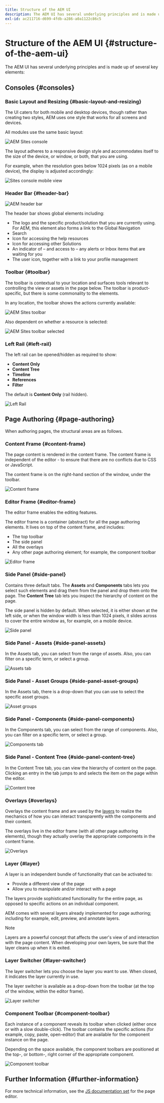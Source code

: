 ```yaml
---
title: Structure of the AEM UI
description: The AEM UI has several underlying principles and is made up of several key elements
exl-id: ac211716-d699-4fdb-a286-a0a1122c86c5
---
```

# Structure of the AEM UI {#structure-of-the-aem-ui}

The AEM UI has several underlying principles and is made up of several key elements:

## Consoles {#consoles}

### Basic Layout and Resizing {#basic-layout-and-resizing}

The UI caters for both mobile and desktop devices, though rather than creating two styles, AEM uses one style that works for all screens and devices.

All modules use the same basic layout:

![AEM Sites console](assets/ui-sites-console.png)

The layout adheres to a responsive design style and accommodates itself to the size of the device, or window, or both, that you are using.

For example, when the resolution goes below 1024 pixels (as on a mobile device), the display is adjusted accordingly:

![Sites console mobile view](assets/ui-sites-mobile.png)

### Header Bar {#header-bar}

![AEM header bar](assets/ui-header-bar.png)

The header bar shows global elements including:

* The logo and the specific product/solution that you are currently using. For AEM, this element also forms a link to the Global Navigation
* Search
* Icon for accessing the help resources
* Icon for accessing other Solutions
* An indicator of &ndash; and access to &ndash; any alerts or Inbox items that are waiting for you
* The user icon, together with a link to your profile management

### Toolbar {#toolbar}

The toolbar is contextual to your location and surfaces tools relevant to controlling the view or assets in the page below. The toolbar is product-specific, but there is some commonality to the elements.

In any location, the toolbar shows the actions currently available:

![AEM Sites toolbar](assets/ui-sites-toolbar.png)

Also dependent on whether a resource is selected:

![AEM Sites toolbar selected](assets/ui-sites-toolbar-selected.png)

### Left Rail {#left-rail}

The left rail can be opened/hidden as required to show:

* **Content Only**
* **Content Tree**
* **Timeline**
* **References**
* **Filter**

The default is **Content Only** (rail hidden).

![Left Rail](assets/ui-left-rail.png)

## Page Authoring {#page-authoring}

When authoring pages, the structural areas are as follows.

### Content Frame {#content-frame}

The page content is rendered in the content frame. The content frame is independent of the editor - to ensure that there are no conflicts due to CSS or JavaScript.

The content frame is on the right-hand section of the window, under the toolbar.

![Content frame](assets/ui-content-frame.png)

### Editor Frame {#editor-frame}

The editor frame enables the editing features.

The editor frame is a container (abstract) for all the page authoring elements. It lives on top of the content frame, and includes:

* The top toolbar
* The side panel
* All the overlays
* Any other page authoring element; for example, the component toolbar

![Editor frame](assets/ui-editor-frame.png)

### Side Panel {#side-panel}

Contains three default tabs. The **Assets** and **Components** tabs lets you select such elements and drag them from the panel and drop them onto the page. The **Content Tree** tab lets you inspect the hierarchy of content on the page.

The side panel is hidden by default. When selected, it is either shown at the left side, or when the window width is less than 1024 pixels, it slides across to cover the entire window as, for example, on a mobile device.

![Side panel](assets/ui-side-panel.png)

### Side Panel - Assets {#side-panel-assets}

In the Assets tab, you can select from the range of assets. Also, you can filter on a specific term, or select a group.

![Assets tab](assets/ui-side-panel-assets.png)

### Side Panel - Asset Groups {#side-panel-asset-groups}

In the Assets tab, there is a drop-down that you can use to select the specific asset groups.

![Asset groups](assets/ui-side-panel-asset-groups.png)

### Side Panel - Components {#side-panel-components}

In the Components tab, you can select from the range of components. Also, you can filter on a specific term, or select a group.

![Components tab](assets/ui-side-panel-components.png)

### Side Panel - Content Tree {#side-panel-content-tree}

In the Content Tree tab, you can view the hierarchy of content on the page. Clicking an entry in the tab jumps to and selects the item on the page within the editor.

![Content tree](assets/ui-side-panel-content-tree.png)

### Overlays {#overlays}

Overlays the content frame and are used by the [layers](#layer) to realize the mechanics of how you can interact transparently with the components and their content.

The overlays live in the editor frame (with all other page authoring elements), though they actually overlay the appropriate components in the content frame.

![Overlays](assets/ui-overlays.png)

### Layer {#layer}

A layer is an independent bundle of functionality that can be activated to:

* Provide a different view of the page
* Allow you to manipulate and/or interact with a page

The layers provide sophisticated functionality for the entire page, as opposed to specific actions on an individual component.

AEM comes with several layers already implemented for page authoring; including for example, edit, preview, and annotate layers.

>[!NOTE]
>
>Layers are a powerful concept that affects the user's view of and interaction with the page content. When developing your own layers, be sure that the layer cleans up when it is exited.

### Layer Switcher {#layer-switcher}

The layer switcher lets you choose the layer you want to use. When closed, it indicates the layer currently in use.

The layer switcher is available as a drop-down from the toolbar (at the top of the window, within the editor frame).

![Layer switcher](assets/ui-layer-switcher.png)

### Component Toolbar {#component-toolbar}

Each instance of a component reveals its toolbar when clicked (either once or with a slow double-click). The toolbar contains the specific actions (for example, copy, paste, open-editor) that are available for the component instance on the page.

Depending on the space available, the component toolbars are positioned at the top-, or bottom-, right corner of the appropriate component.

![Component toolbar](assets/ui-component-toolbar.png)

## Further Information {#further-information}

<!--For more details about the concepts around the touch-enabled UI, continue to the article [Concepts of the AEM Touch-Enabled UI](/help/sites-developing/touch-ui-concepts.md).-->

For more technical information, see the [JS documentation set](https://developer.adobe.com/experience-manager/reference-materials/6-5/jsdoc/ui-touch/editor-core/index.html) for the page editor.
